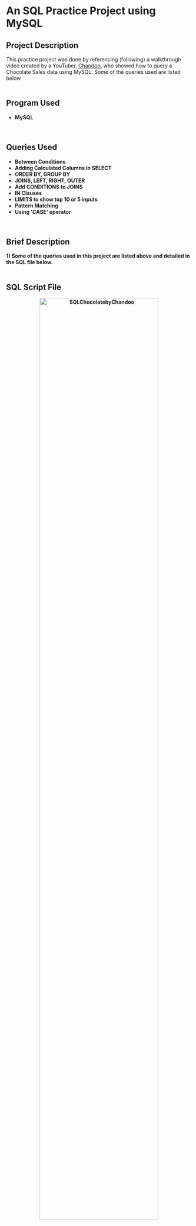 <h1> An SQL Practice Project using MySQL</h1>

<h2>Project Description</h2>

This practice project was done by referencing (following) a walkthrough video created by a YouTuber, [Chandoo](https://www.youtube.com/watch?v=l8DCPaHc5TQ&t=16s), who showed how to query a Chocolate Sales data using MySQL. Some of the queries used are listed below<br />
<br />

<h2>Program Used </h2>

- <b>MySQL</b>
<br />

<h2>Queries Used</h2>

- <b>Between Conditions</b>
- <b>Adding Calculated Columns in SELECT</b>
- <b>ORDER BY, GROUP BY</b>
- <b>JOINS, LEFT, RIGHT, OUTER</b>
- <b>Add CONDITIONS to JOINS</b>
- <b>IN Clauses</b>
- <b>LIMITS to show top 10 or 5 inputs</b>
- <b>Pattern Matching</b>
- <b>Using 'CASE' operator</b>
<br />

<h2>Brief Description</h2>

<b> 1) Some of the queries used in this project are listed above and detailed in the SQL file below. <br/>
<br />

<h2>SQL Script File</h2>

<p align="center">
<img src="SQL Chocolate by Chandoo Video.sql" height="80%" width="80%" alt="SQLChocolatebyChandoo"/>
<p/><br />
<br />
